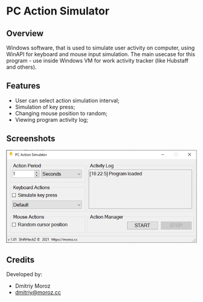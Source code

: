 # PC Action Simulator
## Overview

Windows software, that is used to simulate user activity on computer, using WinAPI for keyboard and mouse input simulation.
The main usecase for this program - use inside Windows VM for work activity tracker (like Hubstaff and others).

## Features
- User can select action simulation interval;
- Simulation of key press;
- Changing mouse position to random;
- Viewing program activity log;

## Screenshots
<img src="https://github.com/ShiftHackZ/ActionSimulator/raw/master/screenshots/action.png" />

## Credits
Developed by:
- Dmitriy Moroz
- dmitriy@moroz.cc
